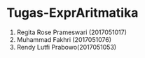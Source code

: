 # Tugas-ExprAritmatika
1. Regita Rose Prameswari (2017051017) 
2. Muhammad Fakhri (2017051076) 
3. Rendy Lutfi Prabowo(2017051053)
